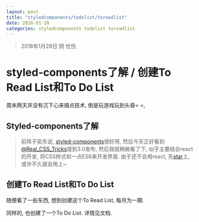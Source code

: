 ```yaml
---
layout: post
title: "styledcomponents/todolist/toreadlist"
date: 2018-01-28
categories: styledcomponents todolist toreadlist
---
```

> 2018年1月28日 阴 忧伤

# styled-components了解 / 创建To Read List和To Do List

周末两天并没有沉下心来搞点技术, 倒是玩游戏玩到头昏= =,

## Styled-components了解

> 前阵子奕东说, [styled-components](https://www.styled-components.com/)很好用, 然后今天正好看到[@Real_CSS_Tricks](https://twitter.com/Real_CSS_Tricks)提到3.0发布, 然后我就稍微看了下, 似乎主要结合react的开发, 将CSS样式和一点ES6来开发界面. 由于还不会用react, 先[star](https://github.com/styled-components/styled-components)上, 或许不久就会用上~

## 创建To Read List和To Do List

随便看了一些东西, 想到创建这个To Read List, 每月为一期.

同样的, 也创建了一个To Do List. 详情见文档.